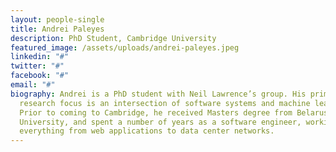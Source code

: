 ```yaml
---
layout: people-single
title: Andrei Paleyes
description: PhD Student, Cambridge University
featured_image: /assets/uploads/andrei-paleyes.jpeg
linkedin: "#"
twitter: "#"
facebook: "#"
email: "#"
biography: Andrei is a PhD student with Neil Lawrence’s group. His primary
  research focus is an intersection of software systems and machine learning.
  Prior to coming to Cambridge, he received Masters degree from Belarusian State
  University, and spent a number of years as a software engineer, working on
  everything from web applications to data center networks.
---
```

